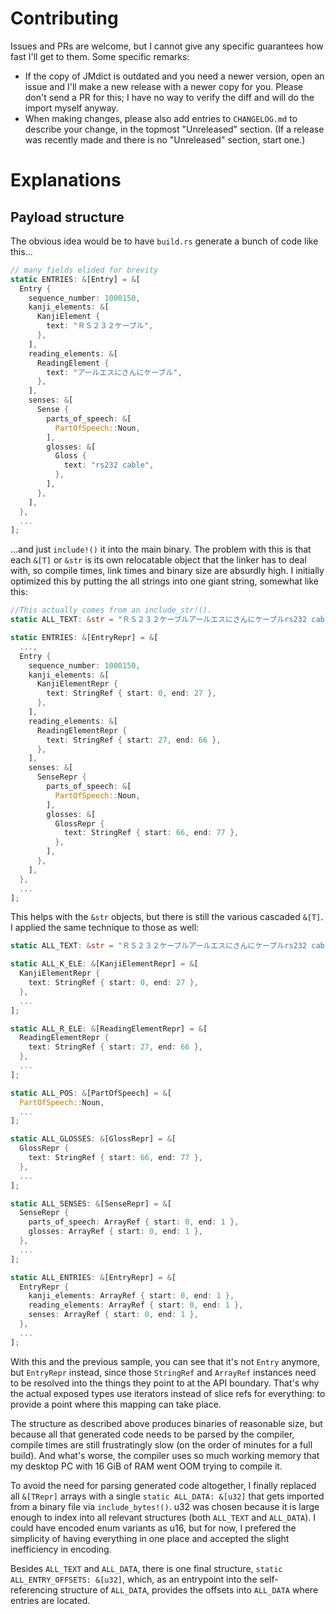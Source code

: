 # Contributing

Issues and PRs are welcome, but I cannot give any specific guarantees how fast I'll get to them. Some specific remarks:

* If the copy of JMdict is outdated and you need a newer version, open an issue and I'll make a new release with a newer
  copy for you. Please don't send a PR for this; I have no way to verify the diff and will do the import myself anyway.
* When making changes, please also add entries to `CHANGELOG.md` to describe your change, in the topmost "Unreleased"
  section. (If a release was recently made and there is no "Unreleased" section, start one.)

# Explanations

## Payload structure

The obvious idea would be to have `build.rs` generate a bunch of code like this...

```rust
// many fields elided for brevity
static ENTRIES: &[Entry] = &[
  Entry {
    sequence_number: 1000150,
    kanji_elements: &[
      KanjiElement {
        text: "ＲＳ２３２ケーブル",
      },
    ],
    reading_elements: &[
      ReadingElement {
        text: "アールエスにさんにケーブル",
      },
    ],
    senses: &[
      Sense {
        parts_of_speech: &[
          PartOfSpeech::Noun,
        ],
        glosses: &[
          Gloss {
            text: "rs232 cable",
          },
        ],
      },
    ],
  },
  ...
];
```

...and just `include!()` it into the main binary. The problem with this is that each `&[T]` or `&str` is its own
relocatable object that the linker has to deal with, so compile times, link times and binary size are absurdly high.
I initially optimized this by putting the all strings into one giant string, somewhat like this:

```rust
//This actually comes from an include_str!().
static ALL_TEXT: &str = "ＲＳ２３２ケーブルアールエスにさんにケーブルrs232 cable...";

static ENTRIES: &[EntryRepr] = &[
  ...,
  Entry {
    sequence_number: 1000150,
    kanji_elements: &[
      KanjiElementRepr {
        text: StringRef { start: 0, end: 27 },
      },
    ],
    reading_elements: &[
      ReadingElementRepr {
        text: StringRef { start: 27, end: 66 },
      },
    ],
    senses: &[
      SenseRepr {
        parts_of_speech: &[
          PartOfSpeech::Noun,
        ],
        glosses: &[
          GlossRepr {
            text: StringRef { start: 66, end: 77 },
          },
        ],
      },
    ],
  },
  ...
];
```

This helps with the `&str` objects, but there is still the various cascaded `&[T]`. I applied the same technique to
those as well:

```rust
static ALL_TEXT: &str = "ＲＳ２３２ケーブルアールエスにさんにケーブルrs232 cable...";

static ALL_K_ELE: &[KanjiElementRepr] = &[
  KanjiElementRepr {
    text: StringRef { start: 0, end: 27 },
  },
  ...
];

static ALL_R_ELE: &[ReadingElementRepr] = &[
  ReadingElementRepr {
    text: StringRef { start: 27, end: 66 },
  },
  ...
];

static ALL_POS: &[PartOfSpeech] = &[
  PartOfSpeech::Noun,
  ...
];

static ALL_GLOSSES: &[GlossRepr] = &[
  GlossRepr {
    text: StringRef { start: 66, end: 77 },
  },
  ...
];

static ALL_SENSES: &[SenseRepr] = &[
  SenseRepr {
    parts_of_speech: ArrayRef { start: 0, end: 1 },
    glosses: ArrayRef { start: 0, end: 1 },
  },
  ...
];

static ALL_ENTRIES: &[EntryRepr] = &[
  EntryRepr {
    kanji_elements: ArrayRef { start: 0, end: 1 },
    reading_elements: ArrayRef { start: 0, end: 1 },
    senses: ArrayRef { start: 0, end: 1 },
  },
  ...
];
```

With this and the previous sample, you can see that it's not `Entry` anymore, but `EntryRepr` instead, since those
`StringRef` and `ArrayRef` instances need to be resolved into the things they point to at the API boundary. That's why
the actual exposed types use iterators instead of slice refs for everything: to provide a point where this mapping can
take place.

The structure as described above produces binaries of reasonable size, but because all that generated code needs to be
parsed by the compiler, compile times are still frustratingly slow (on the order of minutes for a full build). And
what's worse, the compiler uses so much working memory that my desktop PC with 16 GiB of RAM went OOM trying to compile
it.

To avoid the need for parsing generated code altogether, I finally replaced all `&[TRepr]` arrays with a single
`static ALL_DATA: &[u32]` that gets imported from a binary file via `include_bytes!()`. u32 was chosen because it is
large enough to index into all relevant structures (both `ALL_TEXT` and `ALL_DATA`). I could have encoded enum variants
as u16, but for now, I prefered the simplicity of having everything in one place and accepted the slight inefficiency in
encoding.

Besides `ALL_TEXT` and `ALL_DATA`, there is one final structure, `static ALL_ENTRY_OFFSETS: &[u32]`, which, as an
entrypoint into the self-referencing structure of `ALL_DATA`, provides the offsets into `ALL_DATA` where entries are
located.
